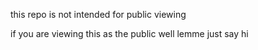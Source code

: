 this repo is not intended for public viewing

if you are viewing this as the public well lemme just say
hi
